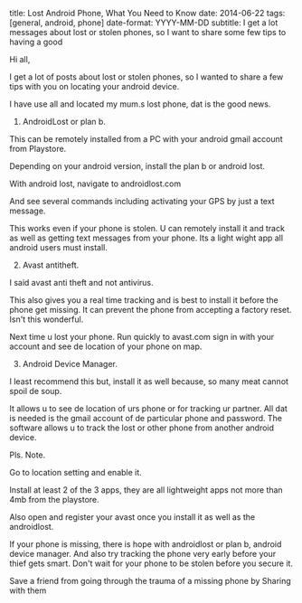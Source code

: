 title: Lost Android Phone, What You Need to Know
date: 2014-06-22
tags: [general, android, phone]
date-format: YYYY-MM-DD
subtitle: I get a lot messages about lost or stolen phones, so I want to share some few tips to having a good 



Hi all,

I get a lot of posts about lost or stolen phones, so I wanted to share a few tips with you on locating your android device.

I have use all and located my mum.s lost phone, dat is the good news.


1. AndroidLost or plan b.

This can be remotely installed from a PC with your android gmail account from Playstore.

Depending on your android version, install the plan b or android lost.

With android lost, navigate to androidlost.com

And see several commands including activating your GPS by just a text message.


This works even if your phone is stolen. U can remotely install it and track as well as getting text messages from your phone. Its a light wight app all android users must install.


2. Avast antitheft.

I said avast anti theft and not antivirus.

This also gives you a real time tracking and is best to install it before the phone get missing. It can prevent the phone from accepting a factory reset. Isn't this wonderful.

Next time u lost your phone. Run quickly to avast.com sign in with your account and see de location of your phone on map.



3. Android Device Manager.

I least recommend this but, install it as well because, so many meat cannot spoil de soup.

It allows u to see de location of urs phone or for tracking ur partner. All dat is needed is the gmail account of de particular phone and password. The software allows u to track the lost or other phone from another android device.


Pls. Note.

Go to location setting and enable it.

Install at least 2 of the 3 apps, they are all lightweight apps not more than 4mb from the playstore.

Also open and register your avast once you install it as well as the androidlost.

If your phone is missing, there is hope with androidlost or plan b, android device manager. And also try tracking the phone very early before your thief gets smart. Don't wait for your phone to be stolen before you secure it.



Save a friend from going through the trauma of a missing phone by Sharing with them